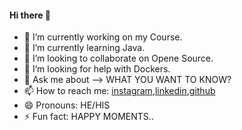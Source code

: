 #### Hi there 👋





- 🔭 I’m currently working on my Course.
- 🌱 I’m currently learning Java.
- 👯 I’m looking to collaborate on Opene Source.
- 🤔 I’m looking for help with Dockers.
- 💬 Ask me about --> WHAT YOU WANT TO KNOW?
- 📫 How to reach me: [instagram](https://www.instagram.com/s_era._/),[linkedin](https://www.linkedin.com/in/gihan-serasinghe/),[github](https://github.com/it-21360978/)
- 😄 Pronouns: HE/HIS
- ⚡ Fun fact: HAPPY MOMENTS..

